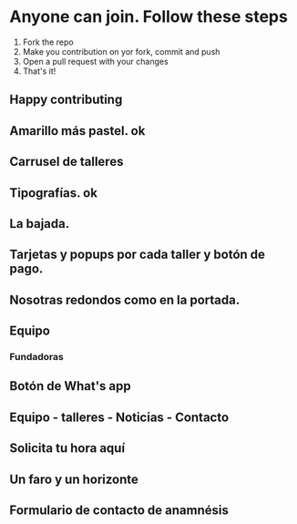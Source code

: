 # Anyone can join. Follow these steps

1.  Fork the repo
2.  Make you contribution on yor fork, commit and push
3.  Open a pull request with your changes
4.  That's it!

## Happy contributing 

## Amarillo más pastel. ok

## Carrusel de talleres 

## Tipografías. ok

## La bajada.

## Tarjetas y popups por cada taller y botón de pago.

## Nosotras redondos como en la portada.

## Equipo
  ### Fundadoras

## Botón de What's app

## Equipo - talleres - Noticias - Contacto

## Solicita tu hora aquí

## Un faro y un horizonte

## Formulario de contacto de anamnésis

